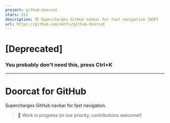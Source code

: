 ```yaml
---
project: github-doorcat
stars: 212
description: 😼 Supercharges GitHub navbar for fast navigation [WIP]
url: https://github.com/antfu/github-doorcat
---
```


\[Deprecated\]
==============

### You probably don't need this, press Ctrl+K

* * *

Doorcat for GitHub
==================

Supercharges GitHub navbar for fast navigation.

> 🚧 Work in progress (in low priority, contributions welcome!)
